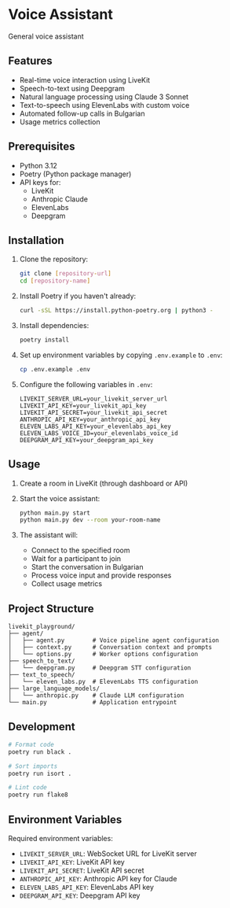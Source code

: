 # Voice Assistant

General voice assistant

## Features

- Real-time voice interaction using LiveKit
- Speech-to-text using Deepgram
- Natural language processing using Claude 3 Sonnet
- Text-to-speech using ElevenLabs with custom voice
- Automated follow-up calls in Bulgarian
- Usage metrics collection

## Prerequisites

- Python 3.12
- Poetry (Python package manager)
- API keys for:
  - LiveKit
  - Anthropic Claude
  - ElevenLabs
  - Deepgram

## Installation

1. Clone the repository:
   ```bash
   git clone [repository-url]
   cd [repository-name]
   ```

2. Install Poetry if you haven't already:
   ```bash
   curl -sSL https://install.python-poetry.org | python3 -
   ```

3. Install dependencies:
   ```bash
   poetry install
   ```

4. Set up environment variables by copying `.env.example` to `.env`:
   ```bash
   cp .env.example .env
   ```

5. Configure the following variables in `.env`:
   ```
   LIVEKIT_SERVER_URL=your_livekit_server_url
   LIVEKIT_API_KEY=your_livekit_api_key
   LIVEKIT_API_SECRET=your_livekit_api_secret
   ANTHROPIC_API_KEY=your_anthropic_api_key
   ELEVEN_LABS_API_KEY=your_elevenlabs_api_key
   ELEVEN_LABS_VOICE_ID=your_elevenlabs_voice_id
   DEEPGRAM_API_KEY=your_deepgram_api_key
   ```

## Usage

1. Create a room in LiveKit (through dashboard or API)

2. Start the voice assistant:
   ```bash
   python main.py start
   python main.py dev --room your-room-name
   ```

3. The assistant will:
   - Connect to the specified room
   - Wait for a participant to join
   - Start the conversation in Bulgarian
   - Process voice input and provide responses
   - Collect usage metrics

## Project Structure

```
livekit_playground/
├── agent/
│   ├── agent.py        # Voice pipeline agent configuration
│   ├── context.py      # Conversation context and prompts
│   └── options.py      # Worker options configuration
├── speech_to_text/
│   └── deepgram.py     # Deepgram STT configuration
├── text_to_speech/
│   └── eleven_labs.py  # ElevenLabs TTS configuration
├── large_language_models/
│   └── anthropic.py    # Claude LLM configuration
└── main.py             # Application entrypoint
```

## Development

```bash
# Format code
poetry run black .

# Sort imports
poetry run isort .

# Lint code
poetry run flake8
```

## Environment Variables

Required environment variables:
- `LIVEKIT_SERVER_URL`: WebSocket URL for LiveKit server
- `LIVEKIT_API_KEY`: LiveKit API key
- `LIVEKIT_API_SECRET`: LiveKit API secret
- `ANTHROPIC_API_KEY`: Anthropic API key for Claude
- `ELEVEN_LABS_API_KEY`: ElevenLabs API key
- `DEEPGRAM_API_KEY`: Deepgram API key
